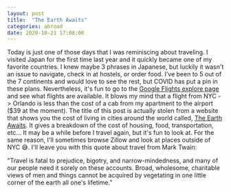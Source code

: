 ```yaml
---
layout: post
title:  "The Earth Awaits"
categories: abroad
date: 2020-10-21 17:08:00
---
```


Today is just one of those days that I was reminiscing about traveling. I visited Japan for the first time last year and it quickly became one of my favorite countries. I knew maybe 3 phrases in Japanese, but luckily it wasn't an issue to navigate, check in at hostels, or order food. I've been to 5 out of the 7 continents and would love to see the rest, but COVID has put a pin in these plans. Nevertheless, it's fun to go to the [Google Flights explore page](https://www.google.com/travel/explore) and see what flights are available. It blows my mind that a flight from NYC -> Orlando is less than the cost of a cab from my apartment to the airport ($39 at the moment). The title of this post is actually stolen from a website that shows you the cost of living in cities around the world called, [The Earth Awaits](https://www.theearthawaits.com/). It gives a breakdown of the cost of housing, food, transportation, etc... It may be a while before I travel again, but it's fun to look at. For the same reason, I'll sometimes browse Zillow and look at places outside of NYC 😅. I'll leave you with this quote about travel from Mark Twain:

"Travel is fatal to prejudice, bigotry, and narrow-mindedness, and many of our people need it sorely on these accounts. Broad, wholesome, charitable views of men and things cannot be acquired by vegetating in one little corner of the earth all one's lifetime."